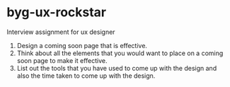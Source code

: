 # byg-ux-rockstar
Interview assignment for ux designer

1. Design a coming soon page that is effective.
2. Think about all the elements that you would want to place on a coming soon page to make it effective.
3. List out the tools that you have used to come up with the design and also the time taken to come up with the design.
